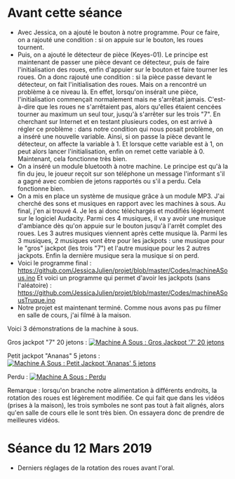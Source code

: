 # Avant cette séance

* Avec Jessica, on a ajouté le bouton à notre programme. Pour ce faire, on a rajouté une condition : si on appuie sur le bouton, les roues tournent.
* Puis, on a ajouté le détecteur de pièce (Keyes-01). Le principe est maintenant de passer une pièce devant ce détecteur, puis de faire l'initialisation des roues, enfin d'appuier sur le bouton et faire tourner les roues. On a donc rajouté une condition : si la pièce passe devant le détecteur, on fait l'initialisation des roues. Mais on a rencontré un problème à ce niveau là. En effet, lorsqu'on insérait une pièce, l'initialisation commençait normalement mais ne s'arrêtait jamais. C'est-à-dire que les roues ne s'arrêtaient pas, alors qu'elles étaient cencées tourner au maximum un seul tour, jusqu'à s'arrêter sur les trois "7". En cherchant sur Internet et en testant plusieurs codes, on est arrivé à régler ce problème : dans notre condition qui nous posait problème, on a inséré une nouvelle variable. Ainsi, si on passe la pièce devant le détecteur, on affecte la variable à 1. Et lorsque cette variable est à 1, on peut alors lancer l'initialisation, enfin on remet cette variable à 0. Maintenant, cela fonctionne très bien.
* On a inséré un module bluetooth à notre machine. Le principe est qu'à la fin du jeu, le joueur reçoit sur son téléphone un message l'informant s'il a gagné avec combien de jetons rapportés ou s'il a perdu. Cela fonctionne bien.
* On a mis en place un système de musique grâce à un module MP3. J'ai cherché des sons et musiques en rapport avec les machines à sous. Au final, j'en ai trouvé 4. Je les ai donc téléchargés et modifiés légèrement sur le logiciel Audacity. Parmi ces 4 musiques, il va y avoir une musique d'ambiance dès qu'on appuie sur le bouton jusqu'à l'arrêt complet des roues. Les 3 autres musiques viennent après cette musique là. Parmi les 3 musiques, 2 musiques vont être pour les jackpots : une musique pour le "gros" jackpot (les trois "7") et l'autre musique pour les 2 autres jackpots. Enfin la dernière musique sera la musique si on perd.
* Voici le programme final : https://github.com/JessicaJulien/projet/blob/master/Codes/machineASous.ino
Et voici un programme qui permet d'avoir les jackpots (sans l'aléatoire) : https://github.com/JessicaJulien/projet/blob/master/Codes/machineASousTruque.ino
* Notre projet est maintenant terminé. Comme nous avons pas pu filmer en salle de cours, j'ai filmé à la maison. 

Voici 3 démonstrations de la machine à sous.

Gros jackpot "7" 20 jetons :
<a href="https://www.youtube.com/watch?v=zs_Bld9j-1k"><img src="https://i.ytimg.com/vi/zs_Bld9j-1k/hqdefault.jpg?sqp=-oaymwEZCNACELwBSFXyq4qpAwsIARUAAIhCGAFwAQ==&rs=AOn4CLCEb7iJUCY4vYwbLXwqyYH7ACF8-Q" alt="Machine A Sous : Gros Jackpot '7' 20 jetons" /></a>

Petit jackpot "Ananas" 5 jetons :
<a href="https://www.youtube.com/watch?v=7xNCxAcZ2dk"><img src="https://i.ytimg.com/vi/7xNCxAcZ2dk/hqdefault.jpg?sqp=-oaymwEZCNACELwBSFXyq4qpAwsIARUAAIhCGAFwAQ==&rs=AOn4CLC3NS1GV-7MRW_xBcIsBhpkb49KEQ" alt="Machine A Sous : Petit Jackpot 'Ananas' 5 jetons" /></a>

Perdu :
<a href="https://www.youtube.com/watch?v=_GDTUbmNEMA"><img src="https://i.ytimg.com/vi/_GDTUbmNEMA/hqdefault.jpg?sqp=-oaymwEZCNACELwBSFXyq4qpAwsIARUAAIhCGAFwAQ==&rs=AOn4CLCzSxXnc7YxHgYzMrMEwwQ_8lseIA" alt="Machine A Sous : Perdu" /></a>

Remarque : lorsqu'on branche notre alimentation à différents endroits, la rotation des roues est légèrement modifiée. Ce qui fait que dans les vidéos (prises à la maison), les trois symboles ne sont pas tout à fait alignés, alors qu'en salle de cours elle le sont très bien. On essayera donc de prendre de meilleures vidéos.

# Séance du 12 Mars 2019

* Derniers réglages de la rotation des roues avant l'oral.

